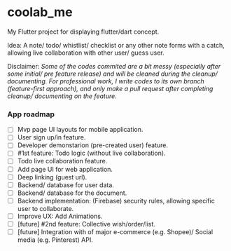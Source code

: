 # coolab_me

My Flutter project for displaying flutter/dart concept.

Idea: A note/ todo/ whistlist/ checklist or any other note forms with a catch, allowing live collaboration with other user/ guess user.

Disclaimer: _Some of the codes commited are a bit messy (especially after some initial/ pre feature release) and will be cleaned during the cleanup/ documenting. For professional work, I write codes to its own branch (feature-first approach), and only make a pull request after completing cleanup/ documenting on the feature._

### App roadmap

- [ ] Mvp page UI layouts for mobile application.
- [ ] User sign up/in feature.
- [ ] Developer demonstarion (pre-created user) feature.
- [ ] #1st feature: Todo logic (without live collaboration).
- [ ] Todo live collaboration feature.
- [ ] Add page UI for web application.
- [ ] Deep linking (guest url).
- [ ] Backend/ database for user data.
- [ ] Backend/ database for the document.
- [ ] Backend implementation: (Firebase) security rules, allowing specific user to collaborate.
- [ ] Improve UX: Add Animations.
- [ ] [future] #2nd feature: Collective wish/order/list.
- [ ] [future] Integration with of major e-commerce (e.g. Shopee)/ Social media (e.g. Pinterest) API.
